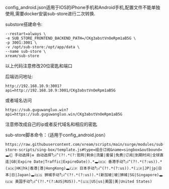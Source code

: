 config_android.json适用于IOS的iPhone手机和Android手机,配置文件不能单独使用,需要docker安装sub-store进行二次转换.

substore搭建命令:

```docker run -it -d \
--restart=always \
-e SUB_STORE_FRONTEND_BACKEND_PATH=/CKg3abstVnOeRpm1aB5G \
-p 3001:3001 \
-v /opt/sub-store:/opt/app/data \
--name sub-store \
xream/sub-store
```
以上代码注意修改20位密匙和端口

后端访问地址:

```http://192.168.10.9:3001?api=http://192.168.10.9:3001/CKg3abstVnOeRpm1aB5G  ```

或者域名访问

```https://sub.guguwangluo.win?api=https://sub.guguwangluo.win/CKg3abstVnOeRpm1aB5G```

注意修改成自己的ip或者反代域名和相应的密匙

sub-store脚本命令：（适用于config_android.josn）
```
https://raw.githubusercontent.com/xream/scripts/main/surge/modules/sub-store-scripts/sing-box/template.js#type=组合订阅&name=singbox&outbound=🕳ℹ️🐸 手动选择|♻️ 自动选择🏷ℹ️^(?!.*(?:官网|剩余|流量|套餐|免费|订阅|到期时间|全球直连|GB|Expire Date|Traffic|ExpireDate)).*🕳ℹ️🇭🇰 香港手动🏷ℹ️^(?!.*(?:us)).*(🇭🇰|HK|hk|香港|港|HongKong)🕳ℹ️🇯🇵 日本手动🏷ℹ️^(?!.*(?:us)).*(🇯🇵|JP|jp|日本|日|Japan)🕳ℹ️🇸🇬 狮城手动🏷ℹ️^(?!.*(?:us)).*(新加坡|坡|狮城|SG|Singapore)🕳ℹ️🇺🇲 美国手动🏷ℹ️^(?!.*(?:AUS|RUS)).*(🇺🇸|US|us|美国|美|United States)

```
